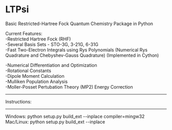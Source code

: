 LTPsi
=====

Basic Restricted-Hartree Fock Quantum Chemistry Package in Python

Current Features:<br>
-Restricted Hartree Fock (RHF)<br>
-Several Basis Sets - STO-3G, 3-21G, 6-31G<br>
-Fast Two-Electron Integrals using Rys Polynomials (Numerical Rys Quadrature and Chebyshev-Gauss Quadrature)
(Implemented in Cython)

-Numerical Differentiation and Optimization<br>
-Rotational Constants<br>
-Dipole Moment Calculation<br>
-Mulliken Population Analysis<br>
-Moller-Posset Pertubation Theory (MP2) Energy Correction
<br>
<hr>

Instructions:
<hr>
Windows: python setup.py build_ext --inplace compiler=mingw32<br>
Mac/Linux: python setup.py build_ext --inplace
